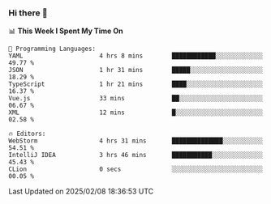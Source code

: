 ### Hi there 👋

<!--
**asdf12303116/asdf12303116** is a ✨ _special_ ✨ repository because its `README.md` (this file) appears on your GitHub profile.

Here are some ideas to get you started:

- 🔭 I’m currently working on ...
- 🌱 I’m currently learning ...
- 👯 I’m looking to collaborate on ...
- 🤔 I’m looking for help with ...
- 💬 Ask me about ...
- 📫 How to reach me: ...
- 😄 Pronouns: ...
- ⚡ Fun fact: ...
-->

<!--START_SECTION:waka-->
📊 **This Week I Spent My Time On** 

```text
💬 Programming Languages: 
YAML                     4 hrs 8 mins        ████████████░░░░░░░░░░░░░   49.77 % 
JSON                     1 hr 31 mins        █████░░░░░░░░░░░░░░░░░░░░   18.29 % 
TypeScript               1 hr 21 mins        ████░░░░░░░░░░░░░░░░░░░░░   16.37 % 
Vue.js                   33 mins             ██░░░░░░░░░░░░░░░░░░░░░░░   06.67 % 
XML                      12 mins             █░░░░░░░░░░░░░░░░░░░░░░░░   02.58 % 

🔥 Editors: 
WebStorm                 4 hrs 31 mins       ██████████████░░░░░░░░░░░   54.51 % 
IntelliJ IDEA            3 hrs 46 mins       ███████████░░░░░░░░░░░░░░   45.43 % 
CLion                    0 secs              ░░░░░░░░░░░░░░░░░░░░░░░░░   00.05 % 
```


 Last Updated on 2025/02/08 18:36:53 UTC
<!--END_SECTION:waka-->
